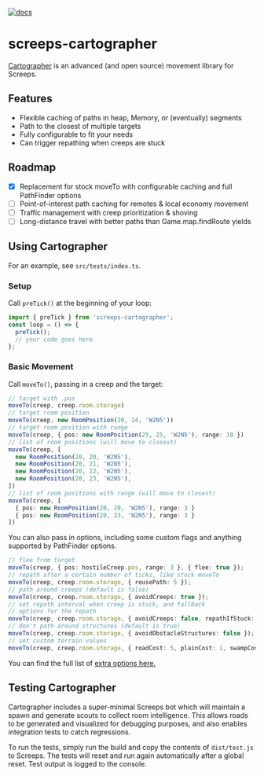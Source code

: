 [![docs](https://img.shields.io/badge/API-Docs-green)](https://glitchassassin.github.io/screeps-cartographer/)

# screeps-cartographer

[Cartographer](https://github.com/glitchassassin/screeps-cartographer/) is an advanced (and open source) movement library for Screeps.

## Features

- Flexible caching of paths in heap, Memory, or (eventually) segments
- Path to the closest of multiple targets
- Fully configurable to fit your needs
- Can trigger repathing when creeps are stuck

## Roadmap

- [x] Replacement for stock moveTo with configurable caching and full PathFinder options
- [ ] Point-of-interest path caching for remotes & local economy movement
- [ ] Traffic management with creep prioritization & shoving
- [ ] Long-distance travel with better paths than Game.map.findRoute yields

## Using Cartographer

For an example, see `src/tests/index.ts`.

### Setup

Call `preTick()` at the beginning of your loop:

```ts
import { preTick } from 'screeps-cartographer';
const loop = () => {
  preTick();
  // your code goes here
};
```

### Basic Movement

Call `moveTo()`, passing in a creep and the target:

```ts
// target with .pos
moveTo(creep, creep.room.storage)
// target room position
moveTo(creep, new RoomPosition(20, 24, 'W2N5'))
// target room position with range
moveTo(creep, { pos: new RoomPosition(25, 25, 'W2N5'), range: 10 })
// list of room positions (will move to closest)
moveTo(creep, [
  new RoomPosition(20, 20, 'W2N5'),
  new RoomPosition(20, 21, 'W2N5'),
  new RoomPosition(20, 22, 'W2N5'),
  new RoomPosition(20, 23, 'W2N5'),
])
// list of room positions with range (will move to closest)
moveTo(creep, [
  { pos: new RoomPosition(20, 20, 'W2N5'), range: 3 }
  { pos: new RoomPosition(20, 23, 'W2N5'), range: 3 }
])
```

You can also pass in options, including some custom flags and anything supported by PathFinder options.

```ts
// flee from target
moveTo(creep, { pos: hostileCreep.pos, range: 3 }, { flee: true });
// repath after a certain number of ticks, like stock moveTo
moveTo(creep, creep.room.storage, { reusePath: 5 });
// path around creeps (default is false)
moveTo(creep, creep.room.storage, { avoidCreeps: true });
// set repath interval when creep is stuck, and fallback
// options for the repath
moveTo(creep, creep.room.storage, { avoidCreeps: false, repathIfStuck: 5 }, { avoidCreeps: true });
// don't path around structures (default is true)
moveTo(creep, creep.room.storage, { avoidObstacleStructures: false });
// set custom terrain values
moveTo(creep, creep.room.storage, { roadCost: 5, plainCost: 1, swampCost: 1 });
```

You can find the full list of [extra options here.](https://glitchassassin.github.io/screeps-cartographer/interfaces/MoveOpts.html)

## Testing Cartographer

Cartographer includes a super-minimal Screeps bot which will maintain a spawn and generate scouts to collect room intelligence. This allows roads to be generated and visualized for debugging purposes, and also enables integration tests to catch regressions.

To run the tests, simply run the build and copy the contents of `dist/test.js` to Screeps. The tests will reset and run again automatically after a global reset. Test output is logged to the console.
